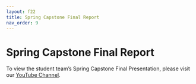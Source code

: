 ```yaml
---
layout: f22
title: Spring Capstone Final Report
nav_order: 9
---
```


# Spring Capstone Final Report

To view the student team’s Spring Capstone Final Presentation, please visit our [YouTube Channel](https://www.youtube.com/channel/UC4V5eM-VEtVinrKIEWKwFWw). 
